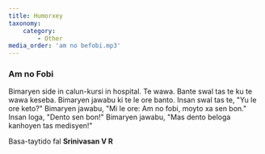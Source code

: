 ```yaml
---
title: Humorxey
taxonomy:
    category:
        - Other
media_order: 'am no befobi.mp3'
---
```


### Am no Fobi

Bimaryen side in calun-kursi in hospital. Te wawa. Bante swal tas te ku te wawa keseba. Bimaryen jawabu ki te le ore banto. Insan swal tas te, "Yu le ore keto?" Bimaryen jawabu, "Mi le ore: Am no fobi, moyto xa sen bon." Insan loga, "Dento sen bon!" Bimaryen jawabu, "Mas dento beloga kanhoyen tas medisyen!"

Basa-taytido fal **Srinivasan V R**
